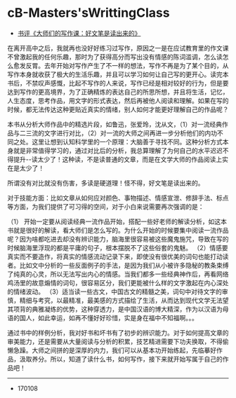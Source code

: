 # cB-Masters'sWrittingClass

- [书评《大师们的写作课：好文笔是读出来的》](https://book.douban.com/review/8281834/
)

在离开高中之后，我就再也没好好练习过写作，原因之一是在应试教育里的作文课不曾激起我的任何乐趣，那时为了获得高分而写出没有情感的陈词滥调，怎么读怎么愈发反胃。去年开始对写作产生了不一样的想法，写作不再是为了某个目的，从写作本身就收获了极大的生活乐趣，并且可以学习如何让自己写的更开心。读完本书后，不禁叹声感慨，比起不写作的人来说，写作已经是相对较好的行为，但是要达到写作的更高境界，为了正确精炼的表达自己的所思所想，并且将生活，记忆，人生态度，思考作品，用文字的形式表达，然后再被他人阅读和理解。如果在写的时候，都无法传达这种更贴近真实的情绪，别人如何才能更好理解自己的作品呢？

本书从分析大师作品中的精选片段，如鲁迅，张爱玲，沈从文，（1）对一流经典作品与二三流的文字进行对比，（2）对一流的大师之间再进一步分析他们的内功不同之处。这里让想到认知科学里的一个原理：大脑善于寻找不同。这种分析方式本身就是非常值得学习的，通过对比后的分析，我总算理解了为何自己的水平迟迟不得提升--读太少了！这种读，不是读普通的文章，而是在文学大师的作品阅读上实在是太少了！

所谓没有对比就没有伤害，多读是硬道理！怪不得，好文笔是读出来的。

对于技能方面：比如文章从如何应对颜色、事物描述、情感宣泄、修辞手法、标点等方面，为我们提供了可习得的空间，对于小白来说需要再次强调的是：

（1） 开始一定要从阅读经典一流作品开始，搭配一些好老师的解读分析，如这本书就是很好的解读，看大师们是怎么写的。为什么开始的时候要集中阅读一流作品呢？因为啥都吃进去却没有辨识能力，脑海里很容易被这些魔鬼施咒，导致在写的时候脑海里浮现的都是平庸的句子，根本摆脱不了这些俗套的鬼魅。
（2）情感要真实而不要造作，将真实的情感流动记录下来，即使没有很优美的词句也能打动读者。比如文中分析的一些反面例子的手法，是因为我们从小被许多隐秘的教条束缚了纯真的心灵，所以无法写出内心的情感。当我们都多一些经典神作后，再看网络鸡汤里的故意煽情的词句，很容易区分，我们更能被什么样的文字激起在内心深处的情绪波动。
（3）适当读一些古文，中国古文的精髓之美，词句中对待文字的审慎，精细与考究，以最精准，最美感的方式描绘了生活，从而达到现代文学无法望其项背的典雅凝练的优势，这种穿透力，是中国汉语的博大精深，作为以汉语为母语的国人，如此幸运，如再不懂好好珍惜，实是身在福中不知福啊。。。

通过书中的样例分析，我对好书和坏书有了初步的辨识能力。对于如何提高文章的审美能力，还是需要从大量阅读与分析的积累，技艺精进需要下功夫换取，不得偷懒急躁。大师之间拼的是深厚的内力，我们可以从基本功开始练起，先临摹好作品，汲取养分。所以，知道了读什么书，如何写作，接下来就开始写属于自己的作品吧！

---

- 170108